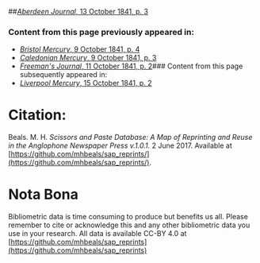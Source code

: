##[*Aberdeen Journal*, 13 October 1841, p. 3](https://mhbeals.github.io/sap_html/Aberdeen-Journal/Aberdeen-Journal-13-October-1841-p-3)

### Content from this page previously appeared in:
+ [*Bristol Mercury*, 9 October 1841, p. 4](https://mhbeals.github.io/sap_html/Bristol-Mercury/Bristol-Mercury-9-October-1841-p-4)
+ [*Caledonian Mercury*, 9 October 1841, p. 3](https://mhbeals.github.io/sap_html/Caledonian-Mercury/Caledonian-Mercury-9-October-1841-p-3)
+ [*Freeman's Journal*, 11 October 1841, p. 2](https://mhbeals.github.io/sap_html/Freeman's-Journal/Freeman's-Journal-11-October-1841-p-2)### Content from this page subsequently appeared in:
+ [*Liverpool Mercury*, 15 October 1841, p. 2](https://mhbeals.github.io/sap_html/Liverpool-Mercury/Liverpool-Mercury-15-October-1841-p-2)
                    
# Citation: 

Beals. M. H. *Scissors and Paste Database: A Map of Reprinting and Reuse in the Anglophone Newspaper Press v.1.0.1.* 2 June 2017. Available at [https://github.com/mhbeals/sap_reprints/](https://github.com/mhbeals/sap_reprints/). 
                    
# Nota Bona

Bibliometric data is time consuming to produce but benefits us all. Please remember to cite or acknowledge this and any other bibliometric data you use in your research. All data is available CC-BY 4.0 at [https://github.com/mhbeals/sap_reprints](https://github.com/mhbeals/sap_reprints)